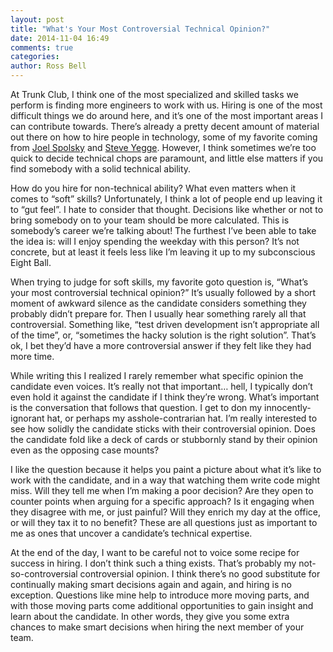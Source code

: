 ```yaml
---
layout: post
title: "What's Your Most Controversial Technical Opinion?"
date: 2014-11-04 16:49
comments: true
categories:
author: Ross Bell
---
```


At Trunk Club, I think one of the most specialized and skilled tasks we perform is finding more engineers to work with us. Hiring is one of the most difficult things we do around here, and it’s one of the most important areas I can contribute towards. There’s already a pretty decent amount of material out there on how to hire people in technology, some of my favorite coming from [Joel Spolsky](http://www.joelonsoftware.com/articles/GuerrillaInterviewing3.html) and [Steve Yegge](https://sites.google.com/site/steveyegge2/five-essential-phone-screen-questions). However, I think sometimes we’re too quick to decide technical chops are paramount, and little else matters if you find somebody with a solid technical ability.

<!-- more -->

How do you hire for non-technical ability? What even matters when it comes to “soft” skills? Unfortunately, I think a lot of people end up leaving it to “gut feel”. I hate to consider that thought. Decisions like whether or not to bring somebody on to your team should be more calculated. This is somebody’s career we’re talking about! The furthest I’ve been able to take the idea is: will I enjoy spending the weekday with this person? It’s not concrete, but at least it feels less like I’m leaving it up to my subconscious Eight Ball.

When trying to judge for soft skills, my favorite goto question is, “What’s your most controversial technical opinion?” It’s usually followed by a short moment of awkward silence as the candidate considers something they probably didn’t prepare for. Then I usually hear something rarely all that controversial. Something like, “test driven development isn’t appropriate all of the time”, or, “sometimes the hacky solution is the right solution”. That’s ok, I bet they’d have a more controversial answer if they felt like they had more time.

While writing this I realized I rarely remember what specific opinion the candidate even voices. It’s really not that important… hell, I typically don’t even hold it against the candidate if I think they’re wrong. What’s important is the conversation that follows that question. I get to don my innocently-ignorant hat, or perhaps my asshole-contrarian hat. I’m really interested to see how solidly the candidate sticks with their controversial opinion. Does the candidate fold like a deck of cards or stubbornly stand by their opinion even as the opposing case mounts?

I like the question because it helps you paint a picture about what it’s like to work with the candidate, and in a way that watching them write code might miss. Will they tell me when I’m making a poor decision? Are they open to counter points when arguing for a specific approach? Is it engaging when they disagree with me, or just painful? Will they enrich my day at the office, or will they tax it to no benefit? These are all questions just as important to me as ones that uncover a candidate’s technical expertise.

At the end of the day, I want to be careful not to voice some recipe for success in hiring. I don’t think such a thing exists. That’s probably my not-so-controversial controversial opinion. I think there’s no good substitute for continually making smart decisions again and again, and hiring is no exception. Questions like mine help to introduce more moving parts, and with those moving parts come additional opportunities to gain insight and learn about the candidate. In other words, they give you some extra chances to make smart decisions when hiring the next member of your team.